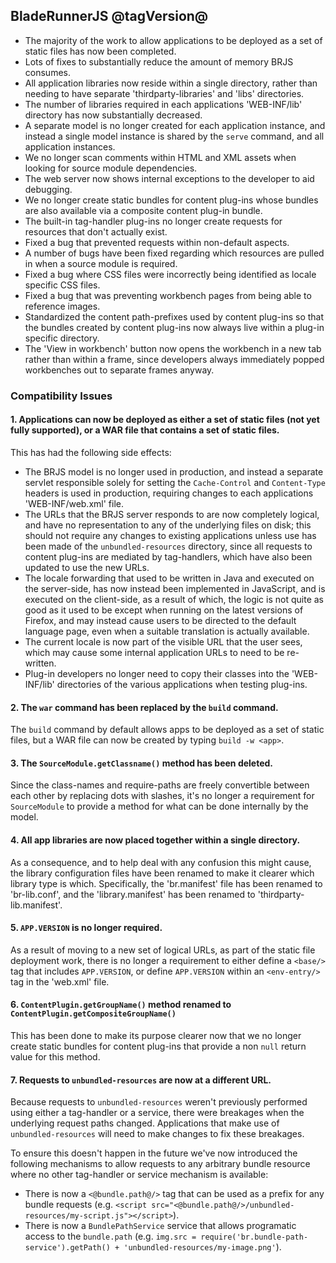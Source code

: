 ## BladeRunnerJS @tagVersion@
- The majority of the work to allow applications to be deployed as a set of static files has now been completed.
- Lots of fixes to substantially reduce the amount of memory BRJS consumes.
- All application libraries now reside within a single directory, rather than needing to have separate 'thirdparty-libraries' and 'libs' directories.
- The number of libraries required in each applications 'WEB-INF/lib' directory has now substantially decreased.
- A separate model is no longer created for each application instance, and instead a single model instance is shared by the `serve` command, and all application instances.
- We no longer scan comments within HTML and XML assets when looking for source module dependencies.
- The web server now shows internal exceptions to the developer to aid debugging.
- We no longer create static bundles for content plug-ins whose bundles are also available via a composite content plug-in bundle.
- The built-in tag-handler plug-ins no longer create requests for resources that don't actually exist.
- Fixed a bug that prevented requests within non-default aspects.
- A number of bugs have been fixed regarding which resources are pulled in when a source module is required.
- Fixed a bug where CSS files were incorrectly being identified as locale specific CSS files.
- Fixed a bug that was preventing workbench pages from being able to reference images.
- Standardized the content path-prefixes used by content plug-ins so that the bundles created by content plug-ins now always live within a plug-in specific directory.
- The 'View in workbench' button now opens the workbench in a new tab rather than within a frame, since developers always immediately popped workbenches out to separate frames anyway.


### Compatibility Issues

#### 1. Applications can now be deployed as either a set of static files (not yet fully supported), or a WAR file that contains a set of static files.

This has had the following side effects:

  * The BRJS model is no longer used in production, and instead a separate servlet responsible solely for setting the `Cache-Control` and `Content-Type` headers is used in production, requiring changes to each applications 'WEB-INF/web.xml' file.
  * The URLs that the BRJS server responds to are now completely logical, and have no representation to any of the underlying files on disk; this should not require any changes to existing applications unless use has been made of the `unbundled-resources` directory, since all requests to content plug-ins are mediated by tag-handlers, which have also been updated to use the new URLs.
  * The locale forwarding that used to be written in Java and executed on the server-side, has now instead been implemented in JavaScript, and is executed on the client-side, as a result of which, the logic is not quite as good as it used to be except when running on the latest versions of Firefox, and may instead cause users to be directed to the default language page, even when a suitable translation is actually available.
  * The current locale is now part of the visible URL that the user sees, which may cause some internal application URLs to need to be re-written.
  * Plug-in developers no longer need to copy their classes into the 'WEB-INF/lib' directories of the various applications when testing plug-ins.


#### 2. The `war` command has been replaced by the `build` command.

The `build` command by default allows apps to be deployed as a set of static files, but a WAR file can now be created by typing `build -w <app>`.


#### 3. The `SourceModule.getClassname()` method has been deleted.

Since the class-names and require-paths are freely convertible between each other by replacing dots with slashes, it's no longer a requirement for `SourceModule` to provide a method for what can be done internally by the model.


#### 4. All app libraries are now placed together within a single directory.

As a consequence, and to help deal with any confusion this might cause, the library configuration files have been renamed to make it clearer which library type is which. Specifically, the 'br.manifest' file has been renamed to 'br-lib.conf', and the 'library.manifest' has been renamed to 'thirdparty-lib.manifest'.


#### 5. `APP.VERSION` is no longer required.

As a result of moving to a new set of logical URLs, as part of the static file deployment work, there is no longer a requirement to either define a `<base/>` tag that includes `APP.VERSION`, or define `APP.VERSION` within an `<env-entry/>` tag in the 'web.xml' file.


#### 6. `ContentPlugin.getGroupName()` method renamed to `ContentPlugin.getCompositeGroupName()`

This has been done to make its purpose clearer now that we no longer create static bundles for content plug-ins that provide a non `null` return value for this method.


#### 7. Requests to `unbundled-resources` are now at a different URL.

Because requests to `unbundled-resources` weren't previously performed using either a tag-handler or a service, there were breakages when the underlying request paths changed. Applications that make use of `unbundled-resources` will need to make changes to fix these breakages.

To ensure this doesn't happen in the future we've now introduced the following mechanisms to allow requests to any arbitrary bundle resource where no other tag-handler or service mechanism is available:

  * There is now a `<@bundle.path@/>` tag that can be used as a prefix for any bundle requests (e.g. `<script src="<@bundle.path@/>/unbundled-resources/my-script.js"></script>`).
  * There is now a `BundlePathService` service that allows programatic access to the `bundle.path` (e.g. `img.src = require('br.bundle-path-service').getPath() + 'unbundled-resources/my-image.png'`).
